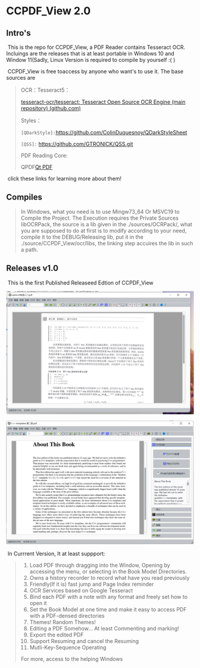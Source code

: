 # CCPDF_View 2.0

## Intro's

​	This is the repo for CCPDF_View, a PDF Reader contains Tesseract OCR. Incluings are the releases that is at least portable in Windows 10 and Window 11(Sadly, Linux Version is required to compile by yourself :( )

​	CCPDF_View is free toaccess by anyone who want's to use it. The base sources are

>  OCR：Tesseract5：
>
> [tesseract-ocr/tesseract: Tesseract Open Source OCR Engine (main repository) (github.com)](https://github.com/tesseract-ocr/tesseract)
>
> Styles：
>
> `[QDarkStyle]:`https://github.com/ColinDuquesnoy/QDarkStyleSheet
>
> `[QSS]:` https://github.com/GTRONICK/QSS.git
>
> PDF Reading Core:
>
> QPDF[Qt PDF](https://doc.qt.io/qt-6/qtpdf-index.html)

​	click these links for learning more about them!

## Compiles

> In Windows, what you need is to use Mingw73_64 Or MSVC19 to Compile the Project. The Execution requires the Private Sources libOCRPack, the source is a lib given in the ./sources/OCRPack/, what you are supposed to do at first is to modify according to your need, compile it to the DEBUG/Releasing lib, put it in the ./source/CCPDF_View/ocr/libs, the linking step accuires the lib in such a path.

## Releases v1.0

​	This is the first Published Releaseed Edtion of CCPDF_View

![image-20240303190206846](./doc\image-20240303190206846.png)

![image-20240303190652420](./doc\image-20240303190652420.png)

​	In Currrent Version, It at least suppport:

> 1. Load PDF through dragging into the Window, Opening by accessing the menu, or selecting in the Book Model Directories.
> 2. Owns a history recorder to record what have you read previously
> 3. Friendly(If it is) fast jump and Page Index reminder
> 4. OCR Services based on Google Tesseract
> 5. Bind each PDF with a note with any format and freely set how to open it
> 6. Set the Book Model at one time and make it easy to access PDF with a PDF-densed directories
> 7. Themes! Random Themes!
> 8. Editing a PDF Somehow... At least Commenting and marking!
> 9. Export the edited PDF
> 10. Support Resuming and cancel the Resuming
> 11. Mutli-Key-Sequence Operating
>
> For more, access to the helping Windows
